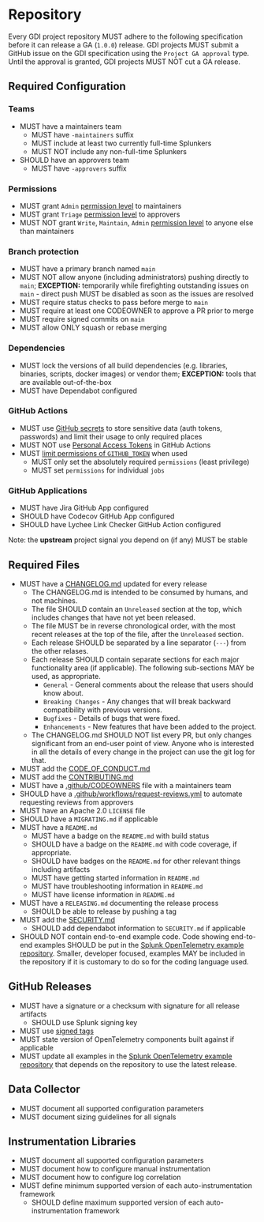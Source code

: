 # Repository

Every GDI project repository MUST adhere to the following specification before
it can release a GA (`1.0.0`) release. GDI projects MUST submit a GitHub issue
on the GDI specification using the `Project GA approval` type. Until the
approval is granted, GDI projects MUST NOT cut a GA release.

## Required Configuration

### Teams

- MUST have a maintainers team
  - MUST have `-maintainers` suffix
  - MUST include at least two currently full-time Splunkers
  - MUST NOT include any non-full-time Splunkers
- SHOULD have an approvers team
  - MUST have `-approvers` suffix

### Permissions

- MUST grant `Admin` [permission
  level](https://docs.github.com/en/organizations/managing-access-to-your-organizations-repositories/repository-permission-levels-for-an-organization)
  to maintainers
- MUST grant `Triage` [permission
  level](https://docs.github.com/en/organizations/managing-access-to-your-organizations-repositories/repository-permission-levels-for-an-organization)
  to approvers
- MUST NOT grant `Write`, `Maintain`, `Admin` [permission
  level](https://docs.github.com/en/organizations/managing-access-to-your-organizations-repositories/repository-permission-levels-for-an-organization)
  to anyone else than maintainers

### Branch protection

- MUST have a primary branch named `main`
- MUST NOT allow anyone (including administrators) pushing directly to `main`;
  **EXCEPTION:** temporarily while firefighting outstanding issues on `main` -
  direct push MUST be disabled as soon as the issues are resolved
- MUST require status checks to pass before merge to `main`
- MUST require at least one CODEOWNER to approve a PR prior to merge
- MUST require signed commits on `main`
- MUST allow ONLY squash or rebase merging

### Dependencies

- MUST lock the versions of all build dependencies (e.g. libraries, binaries,
  scripts, docker images) or vendor them; **EXCEPTION:** tools that are
  available out-of-the-box
- MUST have Dependabot configured

### GitHub Actions

- MUST use [GitHub
  secrets](https://docs.github.com/en/actions/reference/encrypted-secrets) to
  store sensitive data (auth tokens, passwords) and limit their usage to only
  required places
- MUST NOT use [Personal Access
  Tokens](https://docs.github.com/en/github/authenticating-to-github/creating-a-personal-access-token)
  in GitHub Actions
- MUST [limit permissions of `GITHUB_TOKEN`](https://docs.github.com/en/actions/reference/authentication-in-a-workflow#permissions-for-the-github_token) when used
  - MUST only set the absolutely required `permissions` (least privilege)
  - MUST set `permissions` for individual `jobs`

### GitHub Applications

- MUST have Jira GitHub App configured
- SHOULD have Codecov GitHub App configured
- SHOULD have Lychee Link Checker GitHub Action configured

Note: the **upstream** project signal you depend on (if any) MUST be stable

## Required Files

- MUST have a [CHANGELOG.md](templates/CHANGELOG.md) updated for every release
  - The CHANGELOG.md is intended to be consumed by humans, and not machines.
  - The file SHOULD contain an `Unreleased` section at the top, which includes changes that
  have not yet been released.
  - The file MUST be in reverse chronological order, with the most recent
  releases at the top of the file, after the `Unreleased` section.
  - Each release SHOULD be separated by a line separator (`---`) from the other relases.
  - Each release SHOULD contain separate sections for each major functionality area (if applicable).
  The following sub-sections MAY be used, as appropriate.
    - `General` - General comments about the release that users should know about.
    - `Breaking Changes` - Any changes that will break backward compatibility with previous versions.
    - `Bugfixes` - Details of bugs that were fixed.
    - `Enhancements` - New features that have been added to the project.
  - The CHANGELOG.md SHOULD NOT list every PR, but only changes significant from an end-user point of view. Anyone who is
  interested in all the details of every change in the project can use the git log for that.
- MUST add the [CODE_OF_CONDUCT.md](templates/CODE_OF_CONDUCT.md)
- MUST add the [CONTRIBUTING.md](templates/CONTRIBUTING.md)
- MUST have a [.github/CODEOWNERS](templates/.github/CODEOWNERS) file with a maintainers team
- SHOULD have a [.github/workflows/request-reviews.yml](templates/.github/workflows/request-reviews.yml) to automate
  requesting reviews from approvers
- MUST have an Apache 2.0 `LICENSE` file
- SHOULD have a `MIGRATING.md` if applicable
- MUST have a `README.md`
  - MUST have a badge on the `README.md` with build status
  - SHOULD have a badge on the `README.md` with code coverage, if appropriate.
  - SHOULD have badges on the `README.md` for other relevant things including artifacts
  - MUST have getting started information in `README.md`
  - MUST have troubleshooting information in `README.md`
  - MUST have license information in `README.md`
- MUST have a `RELEASING.md` documenting the release process
  - SHOULD be able to release by pushing a tag
- MUST add the [SECURITY.md](templates/SECURITY.md)
  - SHOULD add dependabot information to `SECURITY.md` if applicable
- SHOULD NOT contain end-to-end example code. Code showing end-to-end examples
  SHOULD be put in the [Splunk OpenTelemetry example
  repository](https://github.com/signalfx/tracing-examples/tree/main/opentelemetry-tracing).
  Smaller, developer focused, examples MAY be included in the repository if it
  is customary to do so for the coding language used.

## GitHub Releases

- MUST have a signature or a checksum with signature for all release artifacts
  - SHOULD use Splunk signing key
- MUST use [signed tags](https://docs.github.com/en/github/authenticating-to-github/signing-tags)
- MUST state version of OpenTelemetry components built against if applicable
- MUST update all examples in the [Splunk OpenTelemetry example
  repository](https://github.com/signalfx/tracing-examples/tree/main/opentelemetry-tracing)
  that depends on the repository to use the latest release.

## Data Collector

- MUST document all supported configuration parameters
- MUST document sizing guidelines for all signals

## Instrumentation Libraries

- MUST document all supported configuration parameters
- MUST document how to configure manual instrumentation
- MUST document how to configure log correlation
- MUST define minimum supported version of each auto-instrumentation framework
  - SHOULD define maximum supported version of each auto-instrumentation framework
